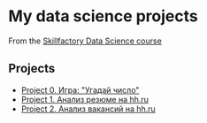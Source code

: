 # My data science projects
From the [Skillfactory Data Science course](https://skillfactory.ru/data-scientist)

## Projects

* [Project 0. Игра: "Угадай число"](https://github.com/medvzlata/sf_data_science/tree/main/project_0)
* [Project 1. Анализ резюме на hh.ru](https://github.com/medvzlata/sf_data_science/tree/main/Project_1)
* [Project 2. Анализ вакансий на hh.ru](https://github.com/medvzlata/sf_data_science/tree/main/Project_2)
